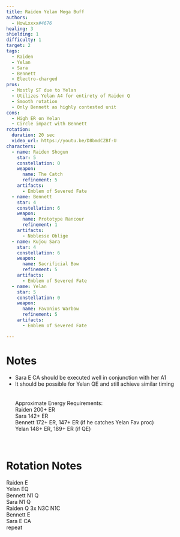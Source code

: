 ```yaml
---
title: Raiden Yelan Mega Buff
authors:
  - HowLxxxx#4676
healing: 3
shielding: 1
difficulty: 1
target: 2
tags:
  - Raiden
  - Yelan
  - Sara
  - Bennett
  - Electro-charged
pros:
  - Mostly ST due to Yelan 
  - Utilizes Yelan A4 for entirety of Raiden Q
  - Smooth rotation
  - Only Bennett as highly contested unit 
cons: 
  - High ER on Yelan
  - Circle impact with Bennett
rotation:
  duration: 20 sec
  video_url: https://youtu.be/D8bmdCZBf-U
characters:
  - name: Raiden Shogun
    star: 5
    constellation: 0
    weapon:
      name: The Catch
      refinement: 5
    artifacts:
      - Emblem of Severed Fate
  - name: Bennett
    star: 4
    constellation: 6
    weapon:
      name: Prototype Rancour
      refinement: 1
    artifacts:
      - Noblesse Oblige
  - name: Kujou Sara
    star: 4
    constellation: 6
    weapon:
      name: Sacrificial Bow
      refinement: 5
    artifacts:
      - Emblem of Severed Fate
  - name: Yelan
    star: 5
    constellation: 0
    weapon:
      name: Favonius Warbow
      refinement: 5
    artifacts:
      - Emblem of Severed Fate

---
```

 
# **Notes**
- Sara E CA should be executed well in conjunction with her A1  
- It should be possible for Yelan QE and still achieve similar timing  
<br></br>
Approximate Energy Requirements:  
Raiden 200+ ER  
Sara 142+ ER  
Bennett 172+ ER, 147+ ER (if he catches Yelan Fav proc)  
Yelan 148+ ER, 189+ ER (if QE)  
 <br></br>
# **Rotation Notes**  
Raiden E  
Yelan EQ  
Bennett N1 Q  
Sara N1 Q  
Raiden Q 3x N3C N1C   
Bennett E  
Sara E CA  
repeat  
<br></br>
